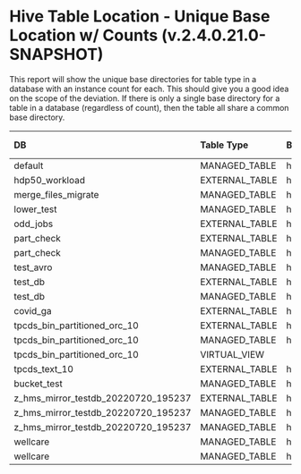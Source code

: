 # Hive Table Location - Unique Base Location w/ Counts (v.2.4.0.21.0-SNAPSHOT)

This report will show the unique base directories for table type in a database with an instance count for each.
 This should give you a good idea on the scope of the deviation.  If there is only a single base directory for a table in a database (regardless of count), then the table all share a common base directory.

| DB | Table Type | Base Directory | Instance Count |
|:---|:---|:---|:---| 
| default | MANAGED_TABLE | hdfs://HDP50/apps/hive/warehouse | 3 |
| hdp50_workload | EXTERNAL_TABLE | hdfs://HDP50/apps/hive/warehouse/hdp50_workload.db | 3 |
| merge_files_migrate | MANAGED_TABLE | hdfs://HDP50/apps/hive/warehouse/merge_files_migrate.db | 1 |
| lower_test | MANAGED_TABLE | hdfs://HDP50/apps/hive/warehouse/lower_test.db | 2 |
| odd_jobs | EXTERNAL_TABLE | hdfs://HDP50/apps/hive/warehouse/odd_jobs.db | 1 |
| part_check | EXTERNAL_TABLE | hdfs://HDP50/apps/hive/warehouse/part_check.db | 1 |
| part_check | MANAGED_TABLE | hdfs://HDP50/apps/hive/warehouse/part_check.db | 1 |
| test_avro | MANAGED_TABLE | hdfs://HDP50/apps/hive/warehouse/test_avro.db | 1 |
| test_db | EXTERNAL_TABLE | hdfs://HDP50/apps/hive/warehouse/test_db.db | 1 |
| test_db | MANAGED_TABLE | hdfs://HDP50/apps/hive/warehouse/test_db.db | 2 |
| covid_ga | EXTERNAL_TABLE | hdfs://HDP50/warehouse/tablespace/external/hive/covid_ga.db | 3 |
| tpcds_bin_partitioned_orc_10 | EXTERNAL_TABLE | hdfs://HDP50/apps/hive/warehouse/tpcds_bin_partitioned_orc_10.db | 1 |
| tpcds_bin_partitioned_orc_10 | MANAGED_TABLE | hdfs://HDP50/apps/hive/warehouse/tpcds_bin_partitioned_orc_10.db | 26 |
| tpcds_bin_partitioned_orc_10 | VIRTUAL_VIEW |   | 1 |
| tpcds_text_10 | EXTERNAL_TABLE | hdfs://HDP50/tmp/tpcds-generate/10 | 24 |
| bucket_test | MANAGED_TABLE | hdfs://HDP50/apps/hive/warehouse/bucket_test.db | 1 |
| z_hms_mirror_testdb_20220720_195237 | EXTERNAL_TABLE | hdfs://HDP50/apps/hive/warehouse/z_hms_mirror_testdb_20220720_195237.db | 3 |
| z_hms_mirror_testdb_20220720_195237 | MANAGED_TABLE | hdfs://HDP50/apps/hive/warehouse/export_z_hms_mirror_testdb_20220720_195237 | 3 |
| z_hms_mirror_testdb_20220720_195237 | MANAGED_TABLE | hdfs://HDP50/apps/hive/warehouse/z_hms_mirror_testdb_20220720_195237.db | 3 |
| wellcare | MANAGED_TABLE | hdfs://HDP50/apps/hive/warehouse/wellcare.db | 9 |
| wellcare | MANAGED_TABLE | hdfs://HOME90/apps/hive/warehouse/wellcare.db | 2 |
